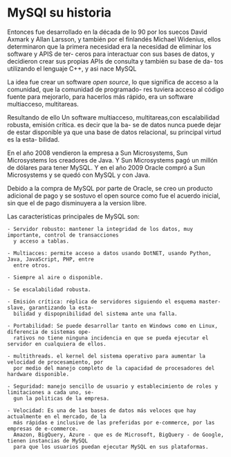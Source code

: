 # MySQl su historia

Entonces fue desarrollado en la década de lo 90 por los suecos David Axmark y Allan Larsson, y también por el finlandés
Michael Widenius, ellos determinaron que la primera necesidad era la necesidad de  eliminar los software y APIS de ter-
ceros para interactuar con sus bases de datos, y decidieron crear sus propias APIs de consulta y también su base de da-
tos utilizando el lenguaje C++, y asi nace MySQL

La idea fue crear un software *open source*, lo que significa de  acceso a la comunidad, que la comunidad de programado-
res tuviera acceso al código fuente para mejorarlo, para hacerlos más rápido, era un software multiacceso, multitareas.

Resultando de ello Un software multiacceso, multitareas,con  escalabilidad robusta, emisión crítica. es decir que la ba-
se de datos nunca puede dejar de estar disponible ya que una base de datos relacional, su principal virtud es la esta-
bilidad.

En el año 2008 vendieron la empresa a Sun Microsystems, Sun Microsystems los creadores de Java. Y Sun Microsystems pagó
un millón de dólares para tener MySQL. Y en el año 2009 Oracle compró a Sun Microsystems y se quedó con MySQL y con Java.

Debido a la compra de MySQL por parte de Oracle, se creo un producto adicional de pago y se sostuvo el open source como
fue el acuerdo inicial, sin que el de pago disminuyera a la version libre.

Las características principales de MySQL son:

    - Servidor robusto: mantener la integridad de los datos, muy importante, control de transacciones
      y acceso a tablas.

    - Multiacces: permite acceso a datos usando DotNET, usando Python, Java, JavaScript, PHP, entre
      entre otros.

    - Siempre al aire o disponible.

    - Se escalabilidad robusta.

    - Emisión crítica: réplica de servidores siguiendo el esquema master-slave, garantizando la esta-
      bilidad y dispopnibilidad del sistema ante una falla.

    - Portabilidad: Se puede desarrollar tanto en Windows como en Linux, diferencia de sistemas ope-
      rativos no tiene ninguna incidencia en que se pueda ejecutar el servidor en cualquiera de ellos.

    - multithreads. el kernel del sistema operativo para aumentar la velocidad de procesamiento, por
      por medio del manejo completo de la capacidad de procesadores del hardware disponible.
    
    - Seguridad: manejo sencillo de usuario y establecimiento de roles y limitaciones a cada uno, se-
      gun la politicas de la empresa.

    - Velocidad: Es una de las bases de datos más veloces que hay actualmente en el mercado, de la
      más rápidas e inclusive de las preferidas por e-commerce, por las empresas de e-commerce.
      Amazon, BigQuery, Azure - que es de Microsoft, BigQuery - de Google, tienen instancias de MySQL
      para que los usuarios puedan ejecutar MySQL en sus plataformas.
